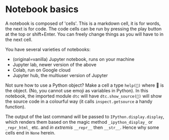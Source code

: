 # Notebook basics
A notebook is composed of 'cells'.
This is a markdown cell, it is for words, the next is for code.
The code cells can be run by pressing the play button at the top or shift+Enter.
You can freely change things as you will have to in the next cell.

You have several varieties of notebooks:

* (original=vanilla) Jupyter notebook, runs on your machine
* Jupyter lab, newer version of the above
* Colab, run on Google cloud
* Jupyter hub, the multiuser version of Jupyter

Not sure how to use a Python object? Make a cell a type `help(🤖)` where 🤖 is the object.
(No, you cannot use emoji as variables in Python).
In this notebook, the imported module `dtc` will have `dtc.show_source(🤖)` will show the source code in a colourful way
(it calls `inspect.getsource` a handy function).

The output of the last command will be passed to `IPython.display.display`, which renders them based on the magic method
`_ipython_display_` or `_repr_html_` etc. and _in extremis_ `__repr__` then `__str__`. Hence why some cells end in `None` herein.


